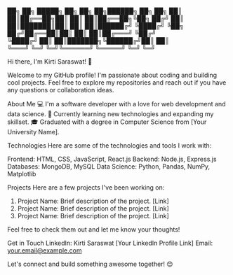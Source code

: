   ██╗   ██╗ █████╗ ██╗     ██╗   ██╗██████╗ ██╗   ██╗
  ██║   ██║██╔══██╗██║     ██║   ██║██╔══██╗╚██╗ ██╔╝
  ██║   ██║███████║██║     ██║   ██║██████╔╝ ╚████╔╝ 
  ╚██╗ ██╔╝██╔══██║██║     ██║   ██║██╔═══╝   ╚██╔╝  
   ╚████╔╝ ██║  ██║███████╗╚██████╔╝██║        ██║   
    ╚═══╝  ╚═╝  ╚═╝╚══════╝ ╚═════╝ ╚═╝        ╚═╝   
                                                       
Hi there, I'm Kirti Saraswat! 👋

Welcome to my GitHub profile! I'm passionate about coding and building cool projects. Feel free to explore my repositories and reach out if you have any questions or collaboration ideas.

About Me
💻 I'm a software developer with a love for web development and data science.
🌱 Currently learning new technologies and expanding my skillset.
🎓 Graduated with a degree in Computer Science from [Your University Name].

Technologies
Here are some of the technologies and tools I work with:

Frontend: HTML, CSS, JavaScript, React.js
Backend: Node.js, Express.js
Databases: MongoDB, MySQL
Data Science: Python, Pandas, NumPy, Matplotlib

Projects
Here are a few projects I've been working on:

1. Project Name: Brief description of the project. [Link]
2. Project Name: Brief description of the project. [Link]
3. Project Name: Brief description of the project. [Link]

Feel free to check them out and let me know your thoughts!

Get in Touch
LinkedIn: Kirti Saraswat [Your LinkedIn Profile Link]
Email: your.email@example.com

Let's connect and build something awesome together! 😊
